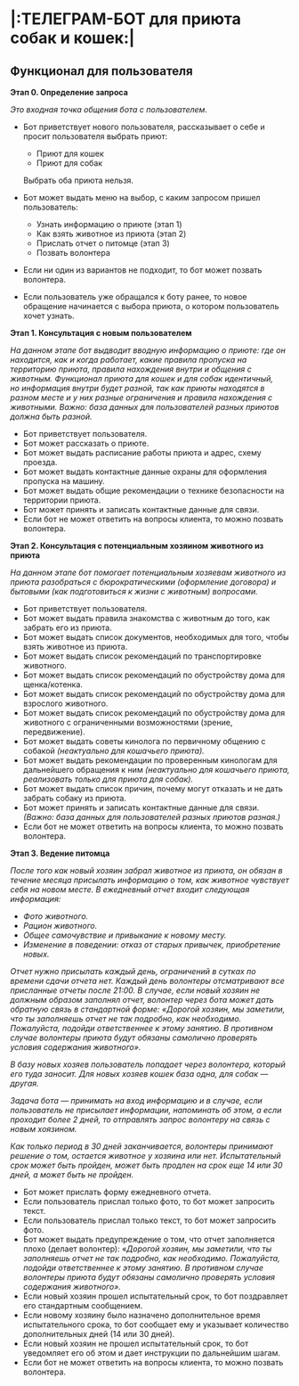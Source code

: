 # |:ТЕЛЕГРАМ-БОТ для приюта собак и кошек:|


## Функционал для пользователя

**Этап 0. Определение запроса** 

*Это входная точка общения бота с пользователем.* 

- Бот приветствует нового пользователя, рассказывает о себе и просит пользователя выбрать приют:
    - Приют для кошек
    - Приют для собак
    
    Выбрать оба приюта нельзя.
    
- Бот может выдать меню на выбор, с каким запросом пришел пользователь:
    - Узнать информацию о приюте (этап 1)
    - Как взять животное из приюта (этап 2)
    - Прислать отчет о питомце (этап 3)
    - Позвать волонтера
- Если ни один из вариантов не подходит, то бот может позвать волонтера.
- Если пользователь уже обращался к боту ранее, то новое обращение начинается с выбора приюта, о котором пользователь хочет узнать.

**Этап 1. Консультация с новым пользователем** 

*На данном этапе бот выдводит вводную информацию о приюте: где он находится, как и когда работает, какие правила пропуска на территорию приюта, правила нахождения внутри и общения с животным. Функционал приюта для кошек и для собак идентичный, но информация внутри будет разной, так как приюты находятся в разном месте и у них разные ограничения и правила нахождения с животными. 
Важно: база данных для пользователей разных приютов должна быть разной.* 

- Бот приветствует пользователя.
- Бот может рассказать о приюте.
- Бот может выдать расписание работы приюта и адрес, схему проезда.
- Бот может выдать контактные данные охраны для оформления пропуска на машину.
- Бот может выдать общие рекомендации о технике безопасности на территории приюта.
- Бот может принять и записать контактные данные для связи.
- Если бот не может ответить на вопросы клиента, то можно позвать волонтера.

**Этап 2. Консультация с потенциальным хозяином животного из приюта** 

*На данном этапе бот помогает потенциальным хозяевам животного из приюта разобраться с бюрократическими (оформление договора) и бытовыми (как подготовиться к жизни с животным) вопросами.* 

- Бот приветствует пользователя.
- Бот может выдать правила знакомства с животным до того, как забрать его из приюта.
- Бот может выдать список документов, необходимых для того, чтобы взять животное из приюта.
- Бот может выдать список рекомендаций по транспортировке животного.
- Бот может выдать список рекомендаций по обустройству дома для щенка/котенка.
- Бот может выдать список рекомендаций по обустройству дома для взрослого животного.
- Бот может выдать список рекомендаций по обустройству дома для животного с ограниченными возможностями (зрение, передвижение).
- Бот может выдать советы кинолога по первичному общению с собакой *(неактуально для кошачьего приюта).*
- Бот может выдать рекомендации по проверенным кинологам для дальнейшего обращения к ним *(неактуально для кошачьего приюта, реализовать только для приюта для собак).*
- Бот может выдать список причин, почему могут отказать и не дать забрать собаку из приюта.
- Бот может принять и записать контактные данные для связи. *(Важно: база данных для пользователей разных приютов разная.)*
- Если бот не может ответить на вопросы клиента, то можно позвать волонтера.

**Этап 3. Ведение питомца** 

*После того как новый хозяин забрал животное из приюта, он обязан в течение месяца присылать информацию о том, как животное чувствует себя на новом месте. В ежедневный отчет входит следующая информация:* 

- *Фото животного.*
- *Рацион животного.*
- *Общее самочувствие и привыкание к новому месту.*
- *Изменение в поведении: отказ от старых привычек, приобретение новых.*

*Отчет нужно присылать каждый день, ограничений в сутках по времени сдачи отчета нет. Каждый день волонтеры отсматривают все присланные отчеты после 21:00. В случае, если новый хозяин не должным образом заполнял отчет, волонтер через бота может дать обратную связь в стандартной форме: «Дорогой хозяин, мы заметили, что ты заполняешь отчет не так подробно, как необходимо. Пожалуйста, подойди ответственнее к этому занятию. В противном случае волонтеры приюта будут обязаны самолично проверять условия содержания животного».* 

*В базу новых хозяев пользователь попадает через волонтера, который его туда заносит. Для новых хозяев кошек база одна, для собак — другая.* 

*Задача бота — принимать на вход информацию и в случае, если пользователь не присылает информации, напоминать об этом, а если проходит более 2 дней, то отправлять запрос волонтеру на связь с новым хоязином.* 

*Как только период в 30 дней заканчивается, волонтеры принимают решение о том, остается животное у хозяина или нет. Испытательный срок может быть пройден, может быть продлен на срок еще 14 или 30 дней, а может быть не пройден.* 

- Бот может прислать форму ежедневного отчета.
- Если пользователь прислал только фото, то бот может запросить текст.
- Если пользователь прислал только текст, то бот может запросить фото.
- Бот может выдать предупреждение о том, что отчет заполняется плохо (делает волонтер): 
«*Дорогой хозяин, мы заметили, что ты заполняешь отчет не так подробно, как необходимо. Пожалуйста, подойди ответственнее к этому занятию. В противном случае волонтеры приюта будут обязаны самолично проверять условия содержания животного».*
- Если новый хозяин прошел испытательный срок, то бот поздравляет его стандартным сообщением.
- Если новому хозяину было назначено дополнительное время испытательного срока, то бот сообщает ему и указывает количество дополнительных дней (14 или 30 дней).
- Если новый хозяин не прошел испытательный срок, то бот уведомляет его об этом и дает инструкции по дальнейшим шагам.
- Если бот не может ответить на вопросы клиента, то можно позвать волонтера.
